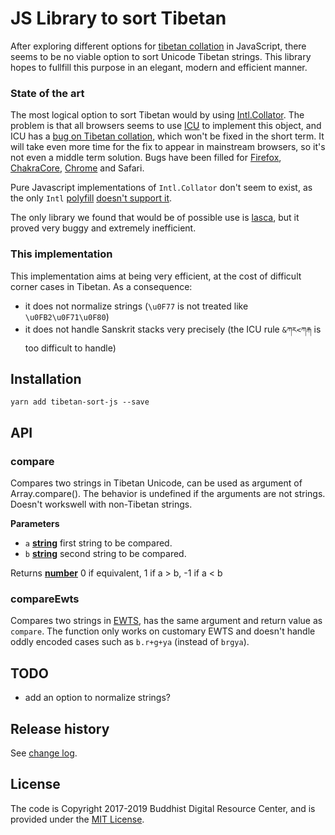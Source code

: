 # JS Library to sort Tibetan 

After exploring different options for [tibetan collation](https://github.com/eroux/tibetan-collation) in JavaScript, there seems to be no viable option to sort Unicode Tibetan strings. This library hopes to fullfill this purpose in an elegant, modern and efficient manner.

### State of the art

The most logical option to sort Tibetan would by using [Intl.Collator](https://developer.mozilla.org/en-US/docs/Web/JavaScript/Reference/Global_Objects/Collator). The problem is that all browsers seems to use [ICU](http://site.icu-project.org/) to implement this object, and ICU has a [bug on Tibetan collation](https://unicode-org.atlassian.net/browse/ICU-13224), which won't be fixed in the short term. It will take even more time for the fix to appear in mainstream browsers, so it's not even a middle term solution. Bugs have been filled for [Firefox](https://bugzilla.mozilla.org/show_bug.cgi?id=1370185), [ChakraCore](https://github.com/Microsoft/ChakraCore/issues/3175), [Chrome](https://bugs.chromium.org/p/chromium/issues/detail?id=729508) and Safari.

Pure Javascript implementations of `Intl.Collator` don't seem to exist, as the only `Intl` [polyfill](https://github.com/andyearnshaw/Intl.js/) [doesn't support it](https://github.com/andyearnshaw/Intl.js/#what-about-intlcollator).

The only library we found that would be of possible use is [lasca](https://github.com/atomgomba/lasca), but it proved very buggy and extremely inefficient.

### This implementation

This implementation aims at being very efficient, at the cost of difficult corner cases in Tibetan. As a consequence:
- it does not normalize strings (`\u0F77` is not treated like `\u0FB2\u0F71\u0F80`)
- it does not handle Sanskrit stacks very precisely (the ICU rule `&ཀར<ཀརྐ` is too difficult to handle)

## Installation

    yarn add tibetan-sort-js --save

## API

<!-- Generated by documentation.js. Update this documentation by updating the source code. -->

### compare

Compares two strings in Tibetan Unicode, can be used as argument of Array.compare(). 
The behavior is undefined if the arguments are not strings. Doesn't workswell 
with non-Tibetan strings.

**Parameters**

-   `a` **[string](https://developer.mozilla.org/en-US/docs/Web/JavaScript/Reference/Global_Objects/String)** first string to be compared.
-   `b` **[string](https://developer.mozilla.org/en-US/docs/Web/JavaScript/Reference/Global_Objects/String)** second string to be compared.

Returns **[number](https://developer.mozilla.org/en-US/docs/Web/JavaScript/Reference/Global_Objects/Number)** 0 if equivalent, 1 if a > b, -1 if a &lt; b

### compareEwts

Compares two strings in [EWTS](http://www.thlib.org/reference/transliteration/#!essay=/thl/ewts/), has the same argument and return value as `compare`. The function only works on customary EWTS and doesn't handle oddly encoded cases such as `b.r+g+ya` (instead of `brgya`).

## TODO

- add an option to normalize strings?

## Release history

See [change log](CHANGELOG.md).

## License

The code is Copyright 2017-2019 Buddhist Digital Resource Center, and is provided under the [MIT License](LICENSE).
